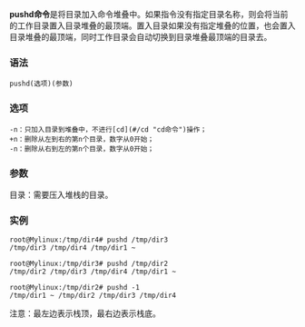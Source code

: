 **pushd命令**是将目录加入命令堆叠中。如果指令没有指定目录名称，则会将当前的工作目录置入目录堆叠的最顶端。置入目录如果没有指定堆叠的位置，也会置入目录堆叠的最顶端，同时工作目录会自动切换到目录堆叠最顶端的目录去。

### 语法  

```
pushd(选项)(参数)
```

### 选项  

```
-n：只加入目录到堆叠中，不进行[cd](#/cd "cd命令")操作；
+n：删除从左到右的第n个目录，数字从0开始；
-n：删除从右到左的第n个目录，数字从0开始；
```

### 参数  

目录：需要压入堆栈的目录。

### 实例  

```
root@Mylinux:/tmp/dir4# pushd /tmp/dir3
/tmp/dir3 /tmp/dir4 /tmp/dir1 ~

root@Mylinux:/tmp/dir3# pushd /tmp/dir2
/tmp/dir2 /tmp/dir3 /tmp/dir4 /tmp/dir1 ~

root@Mylinux:/tmp/dir2# pushd -1
/tmp/dir1 ~ /tmp/dir2 /tmp/dir3 /tmp/dir4
```

注意：最左边表示栈顶，最右边表示栈底。